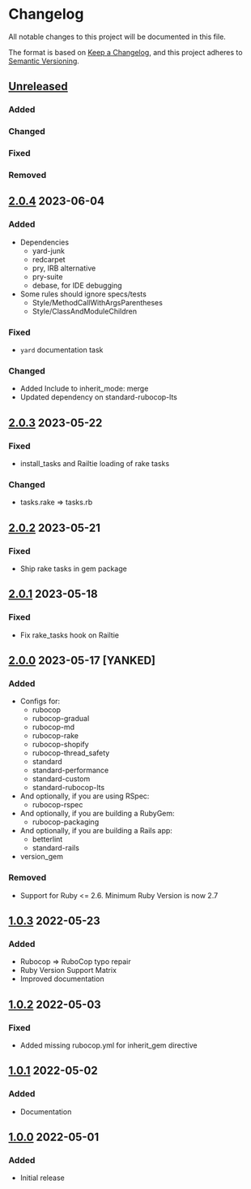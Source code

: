 # Changelog
All notable changes to this project will be documented in this file.

The format is based on [Keep a Changelog](https://keepachangelog.com/en/1.0.0/),
and this project adheres to [Semantic Versioning](https://semver.org/spec/v2.0.0.html).

## [Unreleased]
### Added
### Changed
### Fixed
### Removed

## [2.0.4] 2023-06-04
### Added
- Dependencies
  - yard-junk
  - redcarpet
  - pry, IRB alternative
  - pry-suite
  - debase,  for IDE debugging
- Some rules should ignore specs/tests
  - Style/MethodCallWithArgsParentheses
  - Style/ClassAndModuleChildren
### Fixed
- `yard` documentation task
### Changed
- Added Include to inherit_mode: merge
- Updated dependency on standard-rubocop-lts

## [2.0.3] 2023-05-22
### Fixed
- install_tasks and Railtie loading of rake tasks
### Changed
- tasks.rake => tasks.rb

## [2.0.2] 2023-05-21
### Fixed
- Ship rake tasks in gem package

## [2.0.1] 2023-05-18
### Fixed
- Fix rake_tasks hook on Railtie

## [2.0.0] 2023-05-17 [YANKED]
### Added
- Configs for:
  - rubocop
  - rubocop-gradual
  - rubocop-md
  - rubocop-rake
  - rubocop-shopify
  - rubocop-thread_safety
  - standard
  - standard-performance
  - standard-custom
  - standard-rubocop-lts
- And optionally, if you are using RSpec:
  - rubocop-rspec
- And optionally, if you are building a RubyGem:
  - rubocop-packaging
- And optionally, if you are building a Rails app:
  - betterlint
  - standard-rails
- version_gem
### Removed
- Support for Ruby <= 2.6. Minimum Ruby Version is now 2.7

## [1.0.3] 2022-05-23
### Added
- Rubocop => RuboCop typo repair
- Ruby Version Support Matrix
- Improved documentation

## [1.0.2] 2022-05-03
### Fixed
- Added missing rubocop.yml for inherit_gem directive

## [1.0.1] 2022-05-02
### Added
- Documentation

## [1.0.0] 2022-05-01
### Added
- Initial release

[Unreleased]: https://github.com/rubocop-lts/rubocop-ruby2_3/compare/v2.0.4...HEAD
[2.0.4]: https://github.com/rubocop-lts/rubocop-ruby2_3/compare/v2.0.3...v2.0.4
[2.0.3]: https://github.com/rubocop-lts/rubocop-ruby2_3/compare/v2.0.2...v2.0.3
[2.0.2]: https://github.com/rubocop-lts/rubocop-ruby2_3/compare/v2.0.1...v2.0.2
[2.0.1]: https://github.com/rubocop-lts/rubocop-ruby2_3/compare/v2.0.0...v2.0.1
[2.0.0]: https://github.com/rubocop-lts/rubocop-ruby2_3/compare/v1.0.3...v2.0.0
[1.0.3]: https://github.com/rubocop-lts/rubocop-ruby2_3/compare/v1.0.2...v1.0.3
[1.0.2]: https://github.com/rubocop-lts/rubocop-ruby2_3/compare/v1.0.1...v1.0.2
[1.0.1]: https://github.com/rubocop-lts/rubocop-ruby2_3/compare/v1.0.0...v1.0.1
[1.0.0]: https://github.com/rubocop-lts/rubocop-ruby2_3/compare/496ae0431f229da4ce2ca472954773af32f27078...v1.0.0
